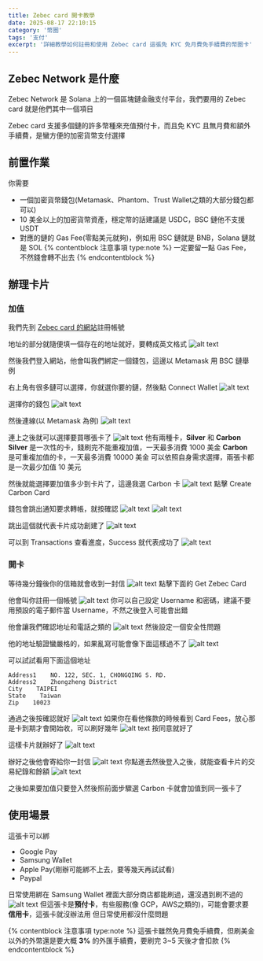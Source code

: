 ```yaml
---
title: Zebec card 開卡教學
date: 2025-08-17 22:10:15
category: '幣圈'
tags: '支付'
excerpt: '詳細教學如何註冊和使用 Zebec card 這張免 KYC 免月費免手續費的幣圈卡'
---
```

## Zebec Network 是什麼
Zebec Network 是 Solana 上的一個區塊鏈金融支付平台，我們要用的 Zebec card 就是他們其中一個項目

Zebec card 支援多個鏈的許多幣種來充值預付卡，而且免 KYC 且無月費和額外手續費，是蠻方便的加密貨幣支付選擇

## 前置作業
你需要
- 一個加密貨幣錢包(Metamask、Phantom、Trust Wallet之類的大部分錢包都可以)
- 10 美金以上的加密貨幣資產，穩定幣的話建議是 USDC，BSC 鏈他不支援 USDT
- 對應的鏈的 Gas Fee(零點美元就夠)，例如用 BSC 鏈就是 BNB，Solana 鏈就是 SOL
{% contentblock 注意事項 type:note %}
一定要留一點 Gas Fee，不然錢會轉不出去
{% endcontentblock %}

## 辦理卡片
### 加值
我們先到 [Zebec card 的網站](https://app.card.zebec.io/register)註冊帳號

地址的部分就隨便填一個存在的地址就好，要轉成英文格式
![alt text](images/20250817/image.webp)

然後我們登入網站，他會叫我們綁定一個錢包，這邊以 Metamask 用 BSC 鏈舉例

右上角有很多鏈可以選擇，你就選你要的鏈，然後點 Connect Wallet
![alt text](images/20250817/images/20250817/image-1.webp)

選擇你的錢包
![alt text](images/20250817/image-2.webp)

然後連線(以 Metamask 為例)
![alt text](images/20250817/image-3.webp)

連上之後就可以選擇要買哪張卡了
![alt text](images/20250817/image-4.webp)
他有兩種卡，**Silver** 和 **Carbon**
**Silver** 是一次性的卡，錢刷完不能重複加值，一天最多消費 1000 美金
**Carbon** 是可重複加值的卡，一天最多消費 10000 美金
可以依照自身需求選擇，兩張卡都是一次最少加值 10 美元

然後就能選擇要加值多少到卡片了，這邊我選 Carbon 卡
![alt text](images/20250817/image-5.webp)
點擊 Create Carbon Card

錢包會跳出通知要求轉帳，就按確認
![alt text](images/20250817/image-6.webp)
![alt text](images/20250817/image-7.webp)

跳出這個就代表卡片成功創建了
![alt text](images/20250817/image-8.webp)

可以到 Transactions 查看進度，Success 就代表成功了
![alt text](images/20250817/image-9.webp)

### 開卡
等待幾分鐘後你的信箱就會收到一封信
![alt text](images/20250817/image-10.webp)
點擊下面的 Get Zebec Card

他會叫你註冊一個帳號
![alt text](images/20250817/image-11.webp)
你可以自己設定 Username 和密碼，建議不要用預設的電子郵件當 Username，不然之後登入可能會出錯

他會讓我們確認地址和電話之類的
![alt text](images/20250817/image-14.webp)
然後設定一個安全性問題

他的地址驗證蠻嚴格的，如果亂寫可能會像下面這樣過不了
![alt text](images/20250817/image-13.webp)

可以試試看用下面這個地址
```
Address1    NO. 122, SEC. 1, CHONGQING S. RD.
Address2    Zhongzheng District
City    TAIPEI
State    Taiwan
Zip    10023
```

通過之後按確認就好
![alt text](images/20250817/image-12.webp)
如果你在看他條款的時候看到 Card Fees，放心那是卡到期才會開始收，可以刷好幾年
![alt text](images/20250817/image-15.webp)
按同意就好了

這樣卡片就辦好了
![alt text](images/20250817/image-16.webp)

辦好之後他會寄給你一封信
![alt text](images/20250817/image-17.webp)
你點進去然後登入之後，就能查看卡片的交易紀錄和餘額
![alt text](images/20250817/image-18.webp)

之後如果要加值只要登入然後照前面步驟選 Carbon 卡就會加值到同一張卡了

## 使用場景
這張卡可以綁
- Google Pay
- Samsung Wallet
- Apple Pay(剛辦可能綁不上去，要等幾天再試試看)
- Paypal

日常使用綁在 Samsung Wallet 裡面大部分商店都能刷過，還沒遇到刷不過的
![alt text](images/20250817/wallet.webp)
但這張卡是**預付卡**，有些服務(像 GCP，AWS之類的)，可能會要求要**信用卡**，這張卡就沒辦法用
但日常使用都沒什麼問題

{% contentblock 注意事項 type:note %}
這張卡雖然免月費免手續費，但刷美金以外的外幣還是要大概 **3%** 的外匯手續費，要刷完 3~5 天後才會扣款
{% endcontentblock %}
